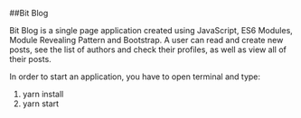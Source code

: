 ##Bit Blog

Bit Blog is a single page application created using JavaScript, ES6 Modules, Module Revealing Pattern and Bootstrap. A user can read and create new posts, see the list of authors and check their profiles, as well as view all of their posts.

In order to start an application, you have to open terminal and type:

1. yarn install
2. yarn start